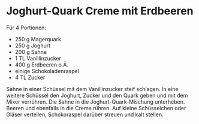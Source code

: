 Joghurt-Quark Creme mit Erdbeeren
=================================

Für 4 Portionen:

* 250 g	Magerquark
* 250 g	Joghurt
* 200 g Sahne
* 1 TL Vanillinzucker
* 400 g Erdbeeren o.Ä.
* einige Schokoladenraspel
* 4 TL Zucker

Sahne in einer Schüssel mit dem Vanillinzucker steif schlagen. In eine weitere Schüssel den Joghurt, Zucker und den Quark geben und mit dem Mixer verrühren. Die Sahne in die Joghurt-Quark-Mischung unterheben. Beeren und ebenfalls in die Creme rühren. Auf kleine Schüsselchen oder Gläser verteilen, Schokoraspel darüber streuen und kalt stellen.
